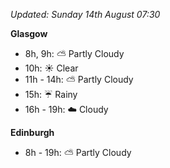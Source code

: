 *Updated: Sunday 14th August 07:30*

**Glasgow**

* 8h, 9h: :partly_sunny: Partly Cloudy
* 10h: :sunny: Clear
* 11h - 14h: :partly_sunny: Partly Cloudy
* 15h: :umbrella: Rainy
* 16h - 19h: :cloud: Cloudy

**Edinburgh**

* 8h - 19h: :partly_sunny: Partly Cloudy
